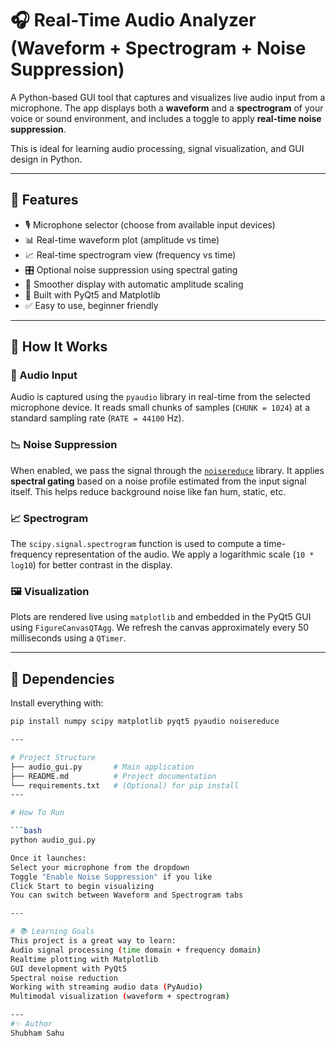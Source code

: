 # 🎧 Real-Time Audio Analyzer (Waveform + Spectrogram + Noise Suppression)

A Python-based GUI tool that captures and visualizes live audio input from a microphone. The app displays both a **waveform** and a **spectrogram** of your voice or sound environment, and includes a toggle to apply **real-time noise suppression**.

This is ideal for learning audio processing, signal visualization, and GUI design in Python.

---

## 🚀 Features

- 🎙️ Microphone selector (choose from available input devices)
- 📊 Real-time waveform plot (amplitude vs time)
- 📈 Real-time spectrogram view (frequency vs time)
- 🎛 Optional noise suppression using spectral gating
- 🧼 Smoother display with automatic amplitude scaling
- 🧠 Built with PyQt5 and Matplotlib
- ✅ Easy to use, beginner friendly

---

## 🧠 How It Works

### 🎤 Audio Input
Audio is captured using the `pyaudio` library in real-time from the selected microphone device. It reads small chunks of samples (`CHUNK = 1024`) at a standard sampling rate (`RATE = 44100` Hz).

### 📉 Noise Suppression
When enabled, we pass the signal through the [`noisereduce`](https://github.com/timsainb/noisereduce) library. It applies **spectral gating** based on a noise profile estimated from the input signal itself. This helps reduce background noise like fan hum, static, etc.

### 📈 Spectrogram
The `scipy.signal.spectrogram` function is used to compute a time-frequency representation of the audio. We apply a logarithmic scale (`10 * log10`) for better contrast in the display.

### 🖼️ Visualization
Plots are rendered live using `matplotlib` and embedded in the PyQt5 GUI using `FigureCanvasQTAgg`. We refresh the canvas approximately every 50 milliseconds using a `QTimer`.

---

## 🧩 Dependencies

Install everything with:

```bash
pip install numpy scipy matplotlib pyqt5 pyaudio noisereduce

---

# Project Structure
├── audio_gui.py       # Main application
├── README.md          # Project documentation
└── requirements.txt   # (Optional) for pip install
---

# How To Run

```bash
python audio_gui.py

Once it launches:
Select your microphone from the dropdown
Toggle "Enable Noise Suppression" if you like
Click Start to begin visualizing
You can switch between Waveform and Spectrogram tabs

---

# 📚 Learning Goals
This project is a great way to learn:
Audio signal processing (time domain + frequency domain)
Realtime plotting with Matplotlib
GUI development with PyQt5
Spectral noise reduction
Working with streaming audio data (PyAudio)
Multimodal visualization (waveform + spectrogram)

---
#✨ Author
Shubham Sahu
